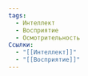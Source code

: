 ```yaml
---
tags:
  - Интеллект
  - Восприятие
  - Осмотрительность
Ссылки:
  - "[[Интеллект]]"
  - "[[Восприятие]]"
---
```

